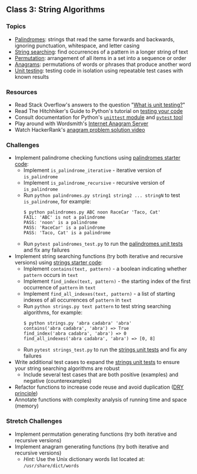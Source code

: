## Class 3: String Algorithms

### Topics
- [Palindromes]: strings that read the same forwards and backwards, ignoring punctuation, whitespace, and letter casing
- [String searching]: find occurrences of a pattern in a longer string of text
- [Permutation]: arrangement of all items in a set into a sequence or order
- [Anagrams]: permutations of words or phrases that produce another word
- [Unit testing]: testing code in isolation using repeatable test cases with known results

### Resources
- Read Stack Overflow's answers to the question "[What is unit testing?]"
- Read The Hitchhiker's Guide to Python's tutorial on [testing your code]
- Consult documentation for Python's [`unittest` module] and [`pytest` tool]
- Play around with Wordsmith's [Internet Anagram Server]
- Watch HackerRank's [anagram problem solution video]

### Challenges
- Implement palindrome checking functions using [palindromes starter code]:
	- Implement `is_palindrome_iterative` - iterative version of `is_palindrome`
	- Implement `is_palindrome_recursive` - recursive version of `is_palindrome`
	- Run `python palindromes.py string1 string2 ... stringN` to test `is_palindrome`, for example:
		```
		$ python palindromes.py ABC noon RaceCar 'Taco, Cat'
		FAIL: 'ABC' is not a palindrome
		PASS: 'noon' is a palindrome
		PASS: 'RaceCar' is a palindrome
		PASS: 'Taco, Cat' is a palindrome
		```
	- Run `pytest palindromes_test.py` to run the [palindromes unit tests] and fix any failures
- Implement string searching functions (try both iterative and recursive versions) using [strings starter code]:
	- Implement `contains(text, pattern)` - a boolean indicating whether `pattern` occurs in `text`
	- Implement `find_index(text, pattern)` - the starting index of the first occurrence of `pattern` in `text`
	- Implement `find_all_indexes(text, pattern)` - a list of starting indexes of all occurrences of `pattern` in `text`
	- Run `python strings.py text pattern` to test string searching algorithms, for example:
		```
		$ python strings.py 'abra cadabra' 'abra'
		contains('abra cadabra', 'abra') => True
		find_index('abra cadabra', 'abra') => 0
		find_all_indexes('abra cadabra', 'abra') => [0, 8]
		```
	- Run `pytest strings_test.py` to run the [strings unit tests] and fix any failures
- Write additional test cases to expand the [strings unit tests] to ensure your string searching algorithms are robust
	- Include several test cases that are both positive (examples) and negative (counterexamples)
- Refactor functions to increase code reuse and avoid duplication ([DRY principle])
- Annotate functions with complexity analysis of running time and space (memory)

### Stretch Challenges
- Implement permutation generating functions (try both iterative and recursive versions)
- Implement anagram generating functions (try both iterative and recursive versions)
	- *Hint:* Use the Unix dictionary words list located at: `/usr/share/dict/words`


[unit testing]: https://en.wikipedia.org/wiki/Unit_testing
[`unittest` module]: https://docs.python.org/3/library/unittest.html
[`pytest` tool]: http://docs.pytest.org/en/latest/
[what is unit testing?]: http://stackoverflow.com/questions/1383/what-is-unit-testing
[testing your code]: http://docs.python-guide.org/en/latest/writing/tests/
[DRY principle]: https://en.wikipedia.org/wiki/Don%27t_repeat_yourself

[string searching]: https://en.wikipedia.org/wiki/String_searching_algorithm
[palindromes]: https://en.wikipedia.org/wiki/Palindrome
[permutation]: https://en.wikipedia.org/wiki/Permutation
[anagrams]: https://en.wikipedia.org/wiki/Anagram
[Internet Anagram Server]: http://www.wordsmith.org/anagram/
[anagram problem solution video]: https://www.youtube.com/watch?v=3MwRGPPB4tw

[palindromes starter code]: source/palindromes.py
[palindromes unit tests]: source/palindromes_test.py
[strings starter code]: source/strings.py
[strings unit tests]: source/strings_test.py
